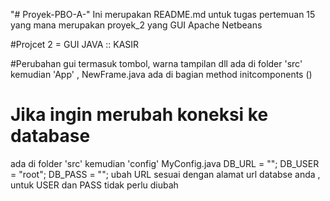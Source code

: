 "# Proyek-PBO-A-" 
Ini merupakan README.md untuk tugas pertemuan 15 yang mana merupakan proyek_2 yang GUI Apache Netbeans  


#Projcet 2 = GUI JAVA :: KASIR

#Perubahan gui termasuk tombol, warna tampilan dll
ada di folder 'src' kemudian 'App' , NewFrame.java
ada di bagian method initcomponents ()

# Jika ingin merubah koneksi ke database 
ada di folder 'src' kemudian 'config' MyConfig.java
     DB_URL = "";
     DB_USER = "root";
     DB_PASS = "";
ubah URL sesuai dengan alamat url databse anda , untuk USER dan PASS tidak perlu diubah 


